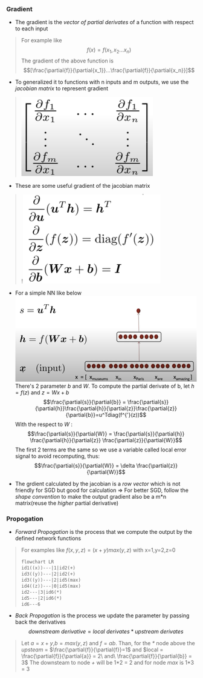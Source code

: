 ### Gradient
* The gradient is the *vector of partial derivates* of a function with respect to each input
> For example like
> $$f(x) = f(x_1,x_2...x_n)$$
> The gradient of the above function is
> $$[\frac{\partial{f}}{\partial{x_1}}...\frac{\partial{f}}{\partial{x_n}}]$$
* To generalized it to functions with n inputs and m outputs, we use the *jacobian matrix* to represent gradient
> ![](images/![alt%20text](image-2.png).png)
* These are some useful gradient of the jacobian matrix
>!![](images/[alt%20text](image-5.png).png)
* For a simple NN like below
![](images/![alt%20text](image-4.png).png)
 There's 2 parameter *b* and *W*. To compute the partial derivate of b, let $h=f(z)$ and $z=Wx+b$
 $$\frac{\partial{s}}{\partial{b}} = \frac{\partial{s}}{\partial{h}}\frac{\partial{h}}{\partial{z}}\frac{\partial{z}}{\partial{b}}=u^Tdiag(f^{'}(z))$$
 With the respect to $W$ :
$$\frac{\partial{s}}{\partial{W}} = \frac{\partial{s}}{\partial{h}} \frac{\partial{h}}{\partial{z}} \frac{\partial{z}}{\partial{W}}$$
The first 2 terms are the same so we use a variable called local error signal to avoid recomputing, thus:
$$\frac{\partial{s}}{\partial{W}} = \delta \frac{\partial{z}}{\partial{W}}$$

* The grdient calculated by the jacobian is a *row vector* which is not friendly for SGD but good for calculation
    => For better SGD, follow the *shape convention* to make the output gradient also be a m\*n matrix(reuse the *higher* partial derivative)
### Propogation
* *Forward Propogation* is the process that we compute the output by the defined network functions
> For examples like $f(x,y,z)=(x+y)max(y,z)$ with x=1,y=2,z=0
> ```mermaid
> flowchart LR
> id1((x))---|1|id2(+)
> id3((y))---|2|id2(+)
> id3((y))---|2|id5(max)
> id4((z))---|0|id5(max)
> id2---|3|id6(*)
> id5---|2|id6(*)
> id6---6
> ```
* *Back Propogation* is the process we update the parameter by passing back the derivatives$$downstream\ derivative = local\  derivates * upstream\ derivates$$
> Let $a=x+y$,$b=max(y,z)$ and $f=ab$. Than, for the *\** node above the *upsteam* = $\frac{\partial{f}}{\partial{f}}=1$ and $local = \frac{\partial{f}}{\partial{a}} = 2\ and\ \frac{\partial{f}}{\partial{b}} = 3$
> The downsteam to node *\+* will be 1\*2 = 2 and for node *max* is 1\*3 = 3